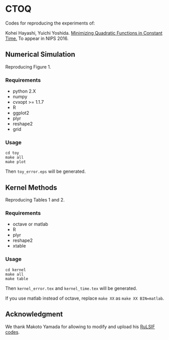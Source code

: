 # CTOQ

Codes for reproducing the experiments of:

Kohei Hayashi, Yuichi Yoshida. [Minimizing Quadratic Functions in Constant Time.](http://arxiv.org/abs/1608.07179) To appear in NIPS 2016.

## Numerical Simulation
Reproducing Figure 1.

### Requirements

 * python 2.X
  * numpy
  * cvxopt >= 1.1.7
 * R 
  * ggplot2
  * plyr
  * reshape2
  * grid
 
### Usage
```
cd toy
make all
make plot
```
Then ``toy_error.eps`` will be generated.

## Kernel Methods
Reproducing Tables 1 and 2.

### Requirements

 * octave or matlab
 * R
  * plyr
  * reshape2
  * xtable
  
### Usage
```
cd kernel
make all
make table
```
Then ``kernel_error.tex`` and ``kernel_time.tex`` will be generated.

If you use matlab instead of octave, replace ``make XX`` as ``make XX BIN=matlab``.

## Acknowledgment
We thank Makoto Yamada for allowing to modify and upload his [RuLSIF codes](http://www.makotoyamada-ml.com/RuLSIF.html).

